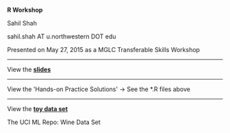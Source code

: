 <!-- # mglcRWorkshop

MGLC Transferable Skills Workshop: R (May 27, 2015)

* RWorkshop.pdf : Introduction, Intro. to R, Hands-On Practice Exercises

* RWorkshop.rnw : Sweave file that creates RWorkshop.pdf

* wine.txt : https://archive.ics.uci.edu/ml/datasets/Wine -->



**R Workshop**

Sahil Shah

sahil.shah AT u.northwestern DOT edu

Presented on May 27, 2015 as a MGLC Transferable Skills Workshop

---

View the **[slides](https://github.com/sahildshah1/mglcRWorkshop/blob/master/RWorkshop.pdf)**

---

View the 'Hands-on Practice Solutions' -> See the *.R files above 

---

View the **[toy data set](https://archive.ics.uci.edu/ml/datasets/Wine)**

The UCI ML Repo: Wine Data Set


